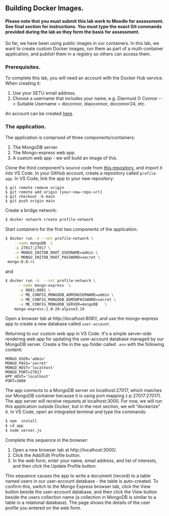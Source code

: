 ## Building Docker Images.

#### Please note thst you must submit this lab work to Moodle for assessment. See final section for instructions. You must type the exact Git commands provided during the lab as they form the basis for assessment.


So far, we have been using public images in our containers. In this lab, we want to create custom Docker images, run them as part of a multi-container application, and publish them in a registry so others can access them.

### Prerequisites.

To complete this lab, you will need an account with the Docker Hub service. When creating it:
1. Use your SETU email address.
1. Choose a username that includes your name, e.g. Diarmuid O Connor --> Suitable Username = doconnor, diaoconnor, doconnor24, etc.

An account can be created [here][hub].

###  The application.

The application is comprised of three components/containers:

1. The MongoDB server.
1. The Mongo-express web app.
1. A custom web app - we will build an image of this.

Clone the third component's source code from [this repository][repo], and import it into VS Code. In your GitHub account, create a repository called `profile-app`. In VS Code, link the app to your new repository:
~~~
$ git remote remove origin
$ git remote add origin [your-new-repo-url]
$ git checkout -b main
$ git push origin main
~~~
Create a bridge network:
~~~bash
$ docker network create profile-network
~~~
Start containers for the first two components of the application:
~~~bash
$ docker run -d --net profile-network \
    --name mongoDB  \
    -p 27017:27017 \
    -e MONGO_INITDB_ROOT_USERNAME=admin \
    -e MONGO_INITDB_ROOT_PASSWORD=secret \
 mongo:8.0-rc
~~~
and
~~~bash
$ docker run -d  --net profile-network \
      --name mongo-express  \
      -p 8081:8081 \
      -e ME_CONFIG_MONGODB_ADMINUSERNAME=admin \
      -e ME_CONFIG_MONGODB_ADMINPASSWORD=secret \
      -e ME_CONFIG_MONGODB_SERVER=mongoDB   \
    mongo-express:1.0-20-alpine3.19
~~~

Open a browser tab at http://localhost:8081/, and use the mongo-express app to create a new database called `user-account`.

Returning to our custom web app in VS Code. It's a simple server-side rendering web app for updating the user-account database managed by our MongoDB server. Create a file in the `app` folder called `.env` with the following content:
~~~
MONGO_USER='admin' 
MONGO_PASS='secret' 
MONGO_HOST='localhost'
MONGO_PORT=27017 
APP_HOST='localhost'
PORT=3000
~~~
The app connects to a MongoDB server on localhost:27017, which matches our MongoDB container because it is using port mapping (-p 27017:27017). The app server will receive requests at localhost:3000. For now, we will run this application outside Docker, but in the next section, we will “dockerize” it. In VS Code, open an integrated terminal and type the commands:
~~~bash
$ npm  install
$ cd app
$ node server.js
~~~
Complete this sequence in the browser:
1. Open a new browser tab at http://localhost:3000/.
1. Click the Add/Edit Profile button.
1. In the web form, enter your name, email address, and list of interests, and then click the Update Profile button.

This sequence causes the app to write a document (record) to a table named users in our user-account database - the table is auto-created. To confirm this, switch to the Mongo Express browser tab, click the View button beside the user-account database, and then click the View button beside the users collection name (a collection in MongoDB is similar to a table in a relational database). The page shows the details of the user profile you entered on the web form.



[hub]: https://hub.docker.com/
[repo]: https://github.com/diarmuidoconnor/simple-profile-app
